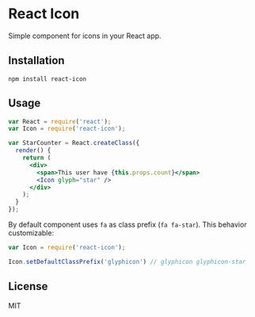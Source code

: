 # React Icon

Simple component for icons in your React app.

Installation
------------

```
npm install react-icon
```

Usage
-----

```jsx
var React = require('react');
var Icon = require('react-icon');

var StarCounter = React.createClass({
  render() {
    return (
      <div>
        <span>This user have {this.props.count}</span>
        <Icon glyph="star" />
      </div>
    );
  }
});
```

By default component uses `fa` as class prefix (`fa fa-star`).
This behavior customizable:

```js
var Icon = require('react-icon');

Icon.setDefaultClassPrefix('glyphicon') // glyphicon glyphicon-star
```

License
-------
MIT
